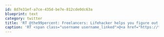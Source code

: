 ```yaml
---
id: 8d7e31ef-a7ce-435d-be7e-812cde0dc63a
blueprint: text
category: twitter
title: 'RT @the99percent: Freelancers: Lifehacker helps you figure out how much you should be charging f your services: cot.ag/nBaQ32'
caption: 'RT <span class="username username_linked">@<a href="https://twitter.com/the99percent" title="Behance&#039;s 99U">the99percent</a></span>: Freelancers: Lifehacker helps you figure out how much you should be charging f your services: <a href="http://cot.ag/nBaQ32" title="http://cot.ag/nBaQ32" class="link link_untco">cot.ag/nBaQ32</a>'
---
```

